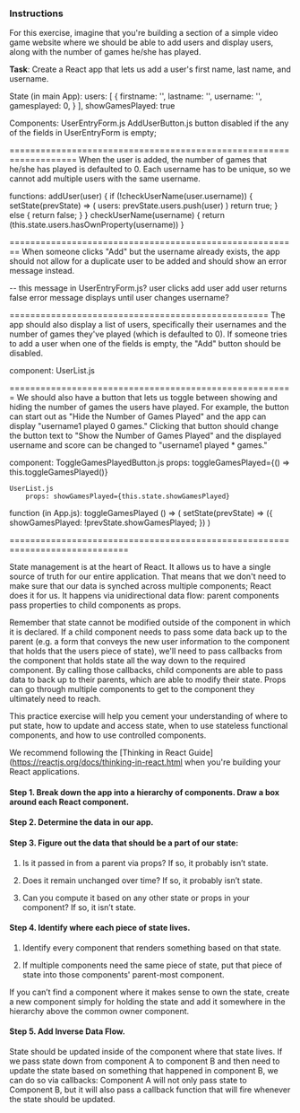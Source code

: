 ### Instructions

For this exercise, imagine that you're building a section of a simple video game
website where we should be able to add users and display users, along with the
number of games he/she has played.

**Task**: Create a React app that lets us add a user's first name, last name, and
username. 

State (in main App):
	users: [
    	{	firstname: '',
        	lastname: '',
            username: '',
            gamesplayed: 0,
        }
    ],
    showGamesPlayed: true
    
	
Components:
	UserEntryForm.js
	AddUserButton.js
    	button disabled if the any of the fields in UserEntryForm is empty;
    
    
===================================================================
When the user is added, the number of games that he/she has played is
defaulted to 0. Each username has to be unique, so we cannot add multiple users
with the same username.

functions:
	addUser(user) {
    	if (!checkUserName(user.username)) {
        	setState(prevState) => (
            	users: prevState.users.push(user)
             )
             return true;
        } else {
        	return false;
        }
    }
    checkUserName(username) {
    	return (this.state.users.hasOwnProperty(username))
    }
    
========================================================
When someone clicks "Add" but the username already
exists, the app should not allow for a duplicate user to be added and should
show an error message instead.

-- this message in UserEntryForm.js? 
	user clicks add user
    add user returns false
    error message displays until user changes username?
    
==================================================
The app should also display a list of users, specifically their usernames
and the number of games they've played (which is defaulted to 0). If someone
tries to add a user when one of the fields is empty, the "Add" button should
be disabled.

component:
	UserList.js
    
=======================================================
We should also have a button that lets us toggle between showing and hiding
the number of games the users have played. For example, the button can start
out as "Hide the Number of Games Played" and the app can display "username1
played 0 games." Clicking that button should change the button text to
"Show the Number of Games Played" and the displayed username and score can be
changed to "username1 played \* games."

component:
	ToggleGamesPlayedButton.js
		props: toggleGamesPlayed={() => this.toggleGamesPlayed()}
        
    UserList.js
    	props: showGamesPlayed={this.state.showGamesPlayed}
        
        

function (in App.js):
    toggleGamesPlayed () => (
    	setState(prevState) => ({
        	showGamesPlayed: !prevState.showGamesPlayed;
        })
    )

=============================================================================

State management is at the heart of React. It allows us to have a single source
of truth for our entire application. That means that we don't need to make sure
that our data is synched across multiple components; React does it for us. It
happens via unidirectional data flow: parent components pass properties to
child components as props.

Remember that state cannot be modified outside of the component in which it is
declared. If a child component needs to pass some data back up to the parent (e.g. a
form that conveys the new user information to the component that holds that the
users piece of state), we'll need to pass callbacks from the component that holds
state all the way down to the required component. By calling those callbacks, child
components are able to pass data to back up to their parents, which are able to
modify their state. Props can go through multiple components to get to the
component they ultimately need to reach.

This practice exercise will help you cement your understanding of where to put
state, how to update and access state, when to use stateless functional
components, and how to use controlled components.

We recommend following the [Thinking in React Guide](https://reactjs.org/docs/thinking-in-react.html when you're building your
React applications.

#### Step 1. Break down the app into a hierarchy of components. Draw a box around each React component.

#### Step 2. Determine the data in our app.

#### Step 3. Figure out the data that should be a part of our state:

1.  Is it passed in from a parent via props? If so, it probably isn’t state.

2.  Does it remain unchanged over time? If so, it probably isn’t state.

3.  Can you compute it based on any other state or props in your component?
    If so, it isn’t state.

#### Step 4. Identify where each piece of state lives.

1.  Identify every component that renders something based on that state.

2.  If multiple components need the same piece of state, put that piece of state into those components' parent-most component.

If you can’t find a component where it makes sense to own the state, create
a new component simply for holding the state and add it somewhere in the
hierarchy above the common owner component.

#### Step 5. Add Inverse Data Flow.

State should be updated inside of the component where that state lives.
If we pass state down from component A to component B and then need to update
the state based on something that happened in component B, we can do so via
callbacks: Component A will not only pass state to Component B, but it will
also pass a callback function that will fire whenever the state should be updated.
